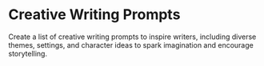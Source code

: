 # Creative Writing Prompts

Create a list of creative writing prompts to inspire writers, including diverse themes, settings, and character ideas to spark imagination and encourage storytelling.